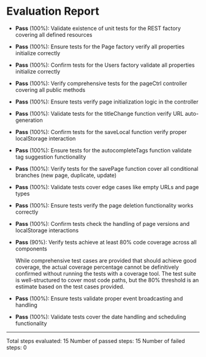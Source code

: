 # Evaluation Report

- **Pass** (100%): Validate existence of unit tests for the REST factory covering all defined resources
- **Pass** (100%): Ensure tests for the Page factory verify all properties initialize correctly
- **Pass** (100%): Confirm tests for the Users factory validate all properties initialize correctly
- **Pass** (100%): Verify comprehensive tests for the pageCtrl controller covering all public methods
- **Pass** (100%): Ensure tests verify page initialization logic in the controller
- **Pass** (100%): Validate tests for the titleChange function verify URL auto-generation
- **Pass** (100%): Confirm tests for the saveLocal function verify proper localStorage interaction
- **Pass** (100%): Ensure tests for the autocompleteTags function validate tag suggestion functionality
- **Pass** (100%): Verify tests for the savePage function cover all conditional branches (new page, duplicate, update)
- **Pass** (100%): Validate tests cover edge cases like empty URLs and page types
- **Pass** (100%): Ensure tests verify the page deletion functionality works correctly
- **Pass** (100%): Confirm tests check the handling of page versions and localStorage interactions
- **Pass** (90%): Verify tests achieve at least 80% code coverage across all components

    While comprehensive test cases are provided that should achieve good coverage, the actual coverage percentage cannot be definitively confirmed without running the tests with a coverage tool. The test suite is well-structured to cover most code paths, but the 80% threshold is an estimate based on the test cases provided.

- **Pass** (100%): Ensure tests validate proper event broadcasting and handling
- **Pass** (100%): Validate tests cover the date handling and scheduling functionality

---

Total steps evaluated: 15
Number of passed steps: 15
Number of failed steps: 0